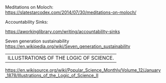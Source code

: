
Meditations on Moloch:
https://slatestarcodex.com/2014/07/30/meditations-on-moloch/


Accountability Sinks:

https://aworkinglibrary.com/writing/accountability-sinks

  
Seven generation sustainability
https://en.wikipedia.org/wiki/Seven_generation_sustainability

|   |
|---|
|ILLUSTRATIONS OF THE LOGIC OF SCIENCE.|
https://en.wikisource.org/wiki/Popular_Science_Monthly/Volume_12/January_1878/Illustrations_of_the_Logic_of_Science_II